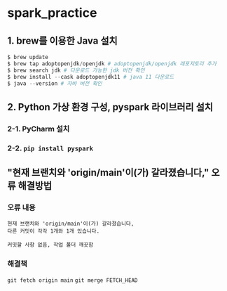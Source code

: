 # spark_practice

## 1. brew를 이용한 Java 설치

```python
$ brew update
$ brew tap adoptopenjdk/openjdk # adoptopenjdk/openjdk 레포지토리 추가
$ brew search jdk # 다운로드 가능한 jdk 버전 확인
$ brew install --cask adoptopenjdk11 # java 11 다운로드
$ java --version # 자바 버전 확인
```

## 2. Python 가상 환경 구성, pyspark 라이브러리 설치

### 2-1. PyCharm 설치

### 2-2. `pip install pyspark`


## "현재 브랜치와 'origin/main'이(가) 갈라졌습니다," 오류 해결방법
### 오류 내용

```현재 브랜치 main
현재 브랜치와 'origin/main'이(가) 갈라졌습니다,
다른 커밋이 각각 1개와 1개 있습니다.

커밋할 사항 없음, 작업 폴더 깨끗함
```

### 해결책

```git fetch origin main``` 
```git merge FETCH_HEAD```
